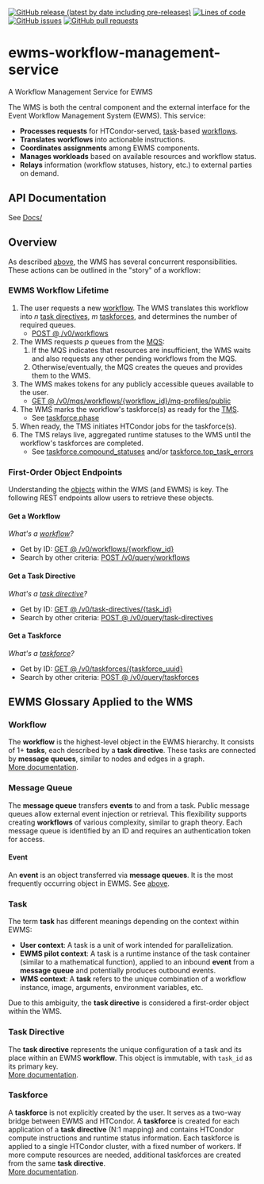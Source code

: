 <!--- Top of README Badges (automated) --->
[![GitHub release (latest by date including pre-releases)](https://img.shields.io/github/v/release/Observation-Management-Service/ewms-workflow-management-service?include_prereleases)](https://github.com/Observation-Management-Service/ewms-workflow-management-service/) [![Lines of code](https://img.shields.io/tokei/lines/github/Observation-Management-Service/ewms-workflow-management-service)](https://github.com/Observation-Management-Service/ewms-workflow-management-service/) [![GitHub issues](https://img.shields.io/github/issues/Observation-Management-Service/ewms-workflow-management-service)](https://github.com/Observation-Management-Service/ewms-workflow-management-service/issues?q=is%3Aissue+sort%3Aupdated-desc+is%3Aopen) [![GitHub pull requests](https://img.shields.io/github/issues-pr/Observation-Management-Service/ewms-workflow-management-service)](https://github.com/Observation-Management-Service/ewms-workflow-management-service/pulls?q=is%3Apr+sort%3Aupdated-desc+is%3Aopen)
<!--- End of README Badges (automated) --->

# ewms-workflow-management-service

A Workflow Management Service for EWMS

The WMS is both the central component and the external interface for the Event Workflow Management System (EWMS). This service:

- **Processes requests** for HTCondor-served, [task](#task)-based [workflows](#workflow).
- **Translates workflows** into actionable instructions.
- **Coordinates assignments** among EWMS components.
- **Manages workloads** based on available resources and workflow status.
- **Relays** information (workflow statuses, history, etc.) to external parties on demand.

## API Documentation

See [Docs/](./Docs)

## Overview

As described [above](#ewms-workflow-management-service), the WMS has several concurrent responsibilities. These actions can be outlined in the "story" of a workflow:

### EWMS Workflow Lifetime

1. The user requests a new [workflow](#workflow). The WMS translates this workflow into _n_ [task directives](#task-directive), _m_ [taskforces](#taskforce), and determines the number of required queues.
    - [POST @ /v0/workflows](https://github.com/Observation-Management-Service/ewms-workflow-management-service/blob/main/Docs/Apis/DefaultApi.md#v0WorkflowsPost)
2. The WMS requests _p_ queues from the [MQS](https://github.com/Observation-Management-Service/ewms-message-queue-service):
    1. If the MQS indicates that resources are insufficient, the WMS waits and also requests any other pending workflows from the MQS.
    2. Otherwise/eventually, the MQS creates the queues and provides them to the WMS.
3. The WMS makes tokens for any publicly accessible queues available to the user.
    - [GET @ /v0/mqs/workflows/{workflow_id}/mq-profiles/public](https://github.com/Observation-Management-Service/ewms-message-queue-service/blob/main/Docs/Apis/DefaultApi.md#v0MqsWorkflowsWorkflowIdMqProfilesPublicGet)
4. The WMS marks the workflow's taskforce(s) as ready for the [TMS](https://github.com/Observation-Management-Service/ewms-task-management-service).
    - See [taskforce.phase](https://github.com/Observation-Management-Service/ewms-workflow-management-service/blob/main/Docs/Models/TaskforceObject.md)
5. When ready, the TMS initiates HTCondor jobs for the taskforce(s).
6. The TMS relays live, aggregated runtime statuses to the WMS until the workflow's taskforces are completed.
    - See [taskforce.compound_statuses](https://github.com/Observation-Management-Service/ewms-workflow-management-service/blob/main/Docs/Models/TaskforceObject.md) and/or [taskforce.top_task_errors](https://github.com/Observation-Management-Service/ewms-workflow-management-service/blob/main/Docs/Models/TaskforceObject.md)

### First-Order Object Endpoints

Understanding the [objects](#ewms-glossary-applied-to-the-wms) within the WMS (and EWMS) is key. The following REST endpoints allow users to retrieve these objects.

#### Get a Workflow

_What's a [workflow](#workflow)?_

- Get by ID: [GET @ /v0/workflows/{workflow_id}](https://github.com/Observation-Management-Service/ewms-workflow-management-service/blob/main/Docs/Apis/DefaultApi.md#v0workflowsworkflowidget)
- Search by other criteria: [POST /v0/query/workflows](https://github.com/Observation-Management-Service/ewms-workflow-management-service/blob/main/Docs/Apis/DefaultApi.md#v0queryworkflowspost)

#### Get a Task Directive

_What's a [task directive](#task-directive)?_

- Get by ID: [GET @ /v0/task-directives/{task_id}](https://github.com/Observation-Management-Service/ewms-workflow-management-service/blob/main/Docs/Apis/DefaultApi.md#v0taskdirectivestaskidget)
- Search by other criteria: [POST @ /v0/query/task-directives](https://github.com/Observation-Management-Service/ewms-workflow-management-service/blob/main/Docs/Apis/DefaultApi.md#v0querytaskdirectivespost)

#### Get a Taskforce

_What's a [taskforce](#taskforce)?_

- Get by ID: [GET @ /v0/taskforces/{taskforce_uuid}](https://github.com/Observation-Management-Service/ewms-workflow-management-service/blob/main/Docs/Apis/DefaultApi.md#v0taskforcestaskforceuuidget)
- Search by other criteria: [POST @ /v0/query/taskforces](https://github.com/Observation-Management-Service/ewms-workflow-management-service/blob/main/Docs/Apis/DefaultApi.md#v0querytaskforcespost)

## EWMS Glossary Applied to the WMS

### Workflow

The **workflow** is the highest-level object in the EWMS hierarchy. It consists of 1+ **tasks**, each described by a **task directive**. These tasks are connected by **message queues**, similar to nodes and edges in a graph.  
[More documentation](https://github.com/Observation-Management-Service/ewms-workflow-management-service/blob/main/Docs/Models/WorkflowObject.md).

### Message Queue

The **message queue** transfers **events** to and from a task. Public message queues allow external event injection or retrieval. This flexibility supports creating **workflows** of various complexity, similar to graph theory. Each message queue is identified by an ID and requires an authentication token for access.

#### Event

An **event** is an object transferred via **message queues**. It is the most frequently occurring object in EWMS. See [above](#message-queue).

### Task

The term **task** has different meanings depending on the context within EWMS:

- **User context**: A task is a unit of work intended for parallelization.
- **EWMS pilot context**: A task is a runtime instance of the task container (similar to a mathematical function), applied to an inbound **event** from a **message queue** and potentially produces outbound events.
- **WMS context**: A **task** refers to the unique combination of a workflow instance, image, arguments, environment variables, etc.

Due to this ambiguity, the **task directive** is considered a first-order object within the WMS.

### Task Directive

The **task directive** represents the unique configuration of a task and its place within an EWMS **workflow**. This object is immutable, with `task_id` as its primary key.  
[More documentation](https://github.com/Observation-Management-Service/ewms-workflow-management-service/blob/main/Docs/Models/TaskDirectiveObject.md).

### Taskforce

A **taskforce** is not explicitly created by the user. It serves as a two-way bridge between EWMS and HTCondor. A **taskforce** is created for each application of a **task directive** (N:1 mapping) and contains HTCondor compute instructions and runtime status information. Each taskforce is applied to a single HTCondor cluster, with a fixed number of workers. If more compute resources are needed, additional taskforces are created from the same **task directive**.  
[More documentation](https://github.com/Observation-Management-Service/ewms-workflow-management-service/blob/main/Docs/Models/TaskforceObject.md).
